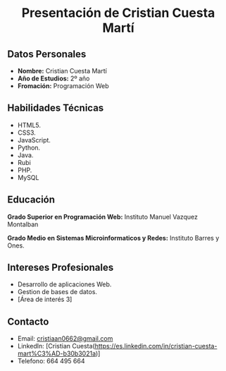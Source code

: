 <div align="center">
  
  # Presentación de Cristian Cuesta Martí
      
</div>

## Datos Personales

- **Nombre:** Cristian Cuesta Martí
- **Año de Estudios:** 2º año
- **Fromación:** Programación Web

## Habilidades Técnicas

- HTML5.
- CSS3.
- JavaScript.
- Python.
- Java.
- Rubi
- PHP.
- MySQL

## Educación

**Grado Superior en Programación Web:**
 Instituto Manuel Vazquez Montalban


**Grado Medio en Sistemas Microinformaticos y Redes:**
 Instituto Barres y Ones.

## Intereses Profesionales

- Desarrollo de aplicaciones Web.
- Gestion de bases de datos.
- [Área de interés 3]

## Contacto

- Email: [cristiaan0662@gmail.com](mailto:cristiaan0662@gmail.com)
- LinkedIn: [Cristian Cuesta(https://es.linkedin.com/in/cristian-cuesta-mart%C3%AD-b30b3021a)]
- Telefono: 664 495 664

